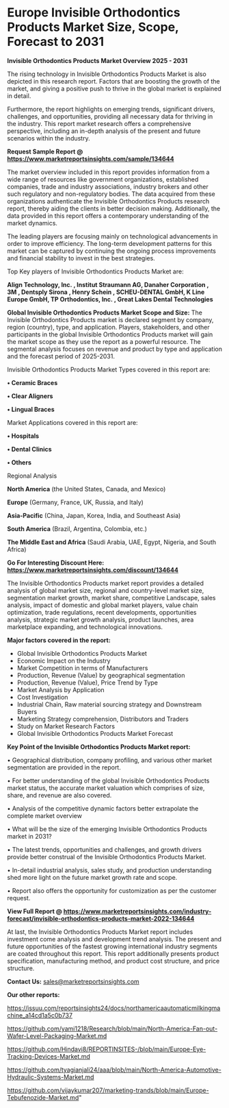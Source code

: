  # Europe Invisible Orthodontics Products Market Size, Scope, Forecast to 2031

<Strong> Invisible Orthodontics Products Market Overview 2025 - 2031</strong>

The rising technology in Invisible Orthodontics Products Market is also depicted in this research report. Factors that are boosting the growth of the market, and giving a positive push to thrive in the global market is explained in detail.

Furthermore, the report highlights on emerging trends, significant drivers, challenges, and opportunities, providing all necessary data for thriving in the industry. This report market research offers a comprehensive perspective, including an in-depth analysis of the present and future scenarios within the industry.

<strong>Request Sample Report @ <a href=https://www.marketreportsinsights.com/sample/134644>https://www.marketreportsinsights.com/sample/134644</a></strong>

The market overview included in this report provides information from a wide range of resources like government organizations, established companies, trade and industry associations, industry brokers and other such regulatory and non-regulatory bodies. The data acquired from these organizations authenticate the Invisible Orthodontics Products research report, thereby aiding the clients in better decision making. Additionally, the data provided in this report offers a contemporary understanding of the market dynamics.

The leading players are focusing mainly on technological advancements in order to improve efficiency. The long-term development patterns for this market can be captured by continuing the ongoing process improvements and financial stability to invest in the best strategies.

Top Key players of Invisible Orthodontics Products Market are:

<strong>Align Technology, Inc. , Institut Straumann AG, Danaher Corporation , 3M , Dentsply Sirona , Henry Schein , SCHEU-DENTAL GmbH, K Line Europe GmbH, TP Orthodontics, Inc. , Great Lakes Dental Technologies</strong>

<strong><b>Global Invisible Orthodontics Products Market Scope and Size:</b></strong>
The Invisible Orthodontics Products market is declared segment by company, region (country), type, and application. Players, stakeholders, and other participants in the global Invisible Orthodontics Products market will gain the market scope as they use the report as a powerful resource. The segmental analysis focuses on revenue and product by type and application and the forecast period of 2025-2031.

Invisible Orthodontics Products Market Types covered in this report are:

<strong>• Ceramic Braces 

• Clear Aligners  

• Lingual Braces</strong>

Market Applications covered in this report are:

<strong>• Hospitals 

• Dental Clinics 

• Others</strong> 

Regional Analysis

<strong>North America</strong> (the United States, Canada, and Mexico)

<strong>Europe</strong> (Germany, France, UK, Russia, and Italy)

<strong>Asia-Pacific</strong> (China, Japan, Korea, India, and Southeast Asia)

<strong>South America</strong> (Brazil, Argentina, Colombia, etc.)

<strong>The Middle East and Africa</strong> (Saudi Arabia, UAE, Egypt, Nigeria, and South Africa)

<strong>Go For Interesting Discount Here: <a href=https://www.marketreportsinsights.com/discount/134644>https://www.marketreportsinsights.com/discount/134644</a></strong>

The Invisible Orthodontics Products market report provides a detailed analysis of global market size, regional and country-level market size, segmentation market growth, market share, competitive Landscape, sales analysis, impact of domestic and global market players, value chain optimization, trade regulations, recent developments, opportunities analysis, strategic market growth analysis, product launches, area marketplace expanding, and technological innovations.

<strong><b>Major factors covered in the report:</b></strong>
<ul>
  <li>Global Invisible Orthodontics Products Market </li>
  <li>Economic Impact on the Industry</li>
  <li>Market Competition in terms of Manufacturers</li>
  <li>Production, Revenue (Value) by geographical segmentation</li>
  <li>Production, Revenue (Value), Price Trend by Type</li>
  <li>Market Analysis by Application</li>
  <li>Cost Investigation</li>
  <li>Industrial Chain, Raw material sourcing strategy and Downstream Buyers</li>
  <li>Marketing Strategy comprehension, Distributors and Traders</li>
  <li>Study on Market Research Factors</li>
  <li>Global Invisible Orthodontics Products Market Forecast</li>
</ul>

<strong><b>Key Point of the Invisible Orthodontics Products Market report:</b></strong>

• Geographical distribution, company profiling, and various other market segmentation are provided in the report.

• For better understanding of the global Invisible Orthodontics Products market status, the accurate market valuation which comprises of size, share, and revenue are also covered.

• Analysis of the competitive dynamic factors better extrapolate the complete market overview

• What will be the size of the emerging Invisible Orthodontics Products market in 2031?

• The latest trends, opportunities and challenges, and growth drivers provide better construal of the Invisible Orthodontics Products Market.

• In-detail industrial analysis, sales study, and production understanding shed more light on the future market growth rate and scope.

• Report also offers the opportunity for customization as per the customer request.

<strong><b>View Full Report @ <a href=https://www.marketreportsinsights.com/industry-forecast/invisible-orthodontics-products-market-2022-134644>https://www.marketreportsinsights.com/industry-forecast/invisible-orthodontics-products-market-2022-134644</a></b></strong>


At last, the Invisible Orthodontics Products Market report includes investment come analysis and development trend analysis. The present and future opportunities of the fastest growing international industry segments are coated throughout this report. This report additionally presents product specification, manufacturing method, and product cost structure, and price structure.

<strong>Contact Us:</strong>
sales@marketreportsinsights.com

<strong>Our other reports:</strong>

<a href=https://issuu.com/reportsinsights24/docs/northamericaautomaticmilkingmachine_a14cd1a5c0b737>https://issuu.com/reportsinsights24/docs/northamericaautomaticmilkingmachine_a14cd1a5c0b737</a>

<a href=https://github.com/yami1218/Research/blob/main/North-America-Fan-out-Wafer-Level-Packaging-Market.md>https://github.com/yami1218/Research/blob/main/North-America-Fan-out-Wafer-Level-Packaging-Market.md</a>

<a href=https://github.com/Hindavi8/REPORTINSITES-/blob/main/Europe-Eye-Tracking-Devices-Market.md>https://github.com/Hindavi8/REPORTINSITES-/blob/main/Europe-Eye-Tracking-Devices-Market.md</a>

<a href=https://github.com/tyagianjali24/aaa/blob/main/North-America-Automotive-Hydraulic-Systems-Market.md>https://github.com/tyagianjali24/aaa/blob/main/North-America-Automotive-Hydraulic-Systems-Market.md</a>

<a href=https://github.com/vijaykumar207/marketing-trands/blob/main/Europe-Tebufenozide-Market.md>https://github.com/vijaykumar207/marketing-trands/blob/main/Europe-Tebufenozide-Market.md</a>"
